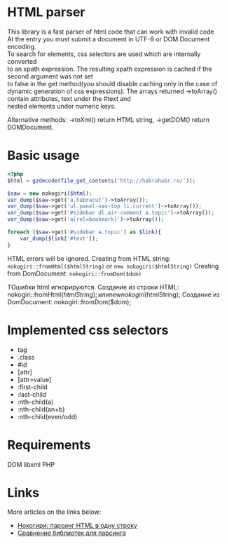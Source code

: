 HTML parser<br />
===========
This library is a fast parser of html code that can work with invalid code<br/>
At the entry you must submit a document in UTF-8 or DOM Document encoding.<br/>
To search for elements, css selectors are used which are internally converted<br/>
to an xpath expression.
The resulting xpath expression is cached if the second argument was not set <br/>
to false in the get method(you should disable caching only in the case of <br/>
dynamic generation of css expressions).
The arrays returned ->toArray() contain attributes, text under the #text and <br/>
nested elements under numeric keys.

Alternative methods: ->toXml() return HTML string, ->getDOM() return
DOMDocument.

Basic usage<br />
===================================
```php
<?php
$html = gzdecode(file_get_contents('http://habrahabr.ru/'));

$saw = new nokogiri($html);
var_dump($saw->get('a.habracut')->toArray());
var_dump($saw->get('ul.panel-nav-top li.current')->toArray());
var_dump($saw->get('#sidebar dl.air-comment a.topic')->toArray());
var_dump($saw->get('a[rel=bookmark]')->toArray());

foreach ($saw->get('#sidebar a.topic') as $link){
    var_dump($link['#text']);
}
```

HTML errors will be ignored.
Creating from HTML string: `nokogiri::fromHtml($htmlString)` or `new nokogiri($htmlString)`
Creating from DomDocument: `nokogiri::fromDom($dom)`

TОшибки html игнорируются.
Создание из строки HTML: nokogiri::fromHtml($htmlString); или new nokogiri($htmlString);
Создание из DomDocument: nokogiri::fromDom($dom);


Implemented css selectors<br />
=========================
* tag
* .class
* \#id
* \[attr\]
* \[attr=value\]
* :first-child
* :last-child
* :nth-child(a)
* :nth-child(an+b)
* :nth-child(even/odd)


Requirements<br />
============
DOM
libxml
PHP

Links<br />
============
More articles on the links below:

* <a href="http://habrahabr.ru/blogs/php/110112/">Нокогири: парсинг HTML в одну строку</a>
* <a href="http://habrahabr.ru/blogs/php/114323/">Сравнение библиотек для парсинга</a>
